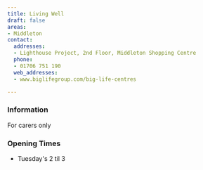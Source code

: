 ```yaml
---
title: Living Well
draft: false
areas:
- Middleton
contact:
  addresses:
  - Lighthouse Project, 2nd Floor, Middleton Shopping Centre
  phone:
  - 01706 751 190
  web_addresses:
  - www.biglifegroup.com/big-life-centres

---
```


### Information
For carers only

### Opening Times
* Tuesday's 2 til 3


